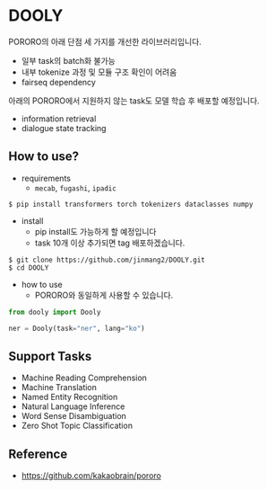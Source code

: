 # DOOLY
PORORO의 아래 단점 세 가지를 개선한 라이브러리입니다.
- 일부 task의 batch화 불가능
- 내부 tokenize 과정 및 모듈 구조 확인이 어려움
- fairseq dependency

아래의 PORORO에서 지원하지 않는 task도 모델 학습 후 배포할 예정입니다.
- information retrieval
- dialogue state tracking

## How to use?
- requirements
    - `mecab`, `fugashi`, `ipadic`
```
$ pip install transformers torch tokenizers dataclasses numpy
```

- install
    - pip install도 가능하게 할 예정입니다
    - task 10개 이상 추가되면 tag 배포하겠습니다.
```
$ git clone https://github.com/jinmang2/DOOLY.git
$ cd DOOLY
```

- how to use
    - PORORO와 동일하게 사용할 수 있습니다.
```python
from dooly import Dooly

ner = Dooly(task="ner", lang="ko")
```

## Support Tasks
- Machine Reading Comprehension
- Machine Translation
- Named Entity Recognition
- Natural Language Inference
- Word Sense Disambiguation
- Zero Shot Topic Classification

## Reference
- https://github.com/kakaobrain/pororo
